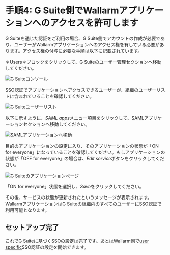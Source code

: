 # 手順4: G Suite側でWallarmアプリケーションへのアクセスを許可します

[img-gsuite-console]:           ../../../../images/admin-guides/configuration-guides/sso/gsuite/gsuite-console.png
[img-user-list]:                ../../../../images/admin-guides/configuration-guides/sso/gsuite/user-list.png
[img-gsuite-navigation-saml]:   ../../../../images/admin-guides/configuration-guides/sso/gsuite/gsuite-navigation-saml.png
[img-app-page]:                 ../../../../images/admin-guides/configuration-guides/sso/gsuite/gsuite-app-page.png

[doc-use-user-auth]:            ../employ-user-auth.md

G Suiteを通じた認証をご利用の場合、G Suite側でアカウントの作成が必要であり、ユーザーがWallarmアプリケーションへのアクセス権を有している必要があります。アクセス権の付与に必要な手順は以下に記載されています。

＊Users＊ブロックをクリックして、G Suiteのユーザー管理セクションへ移動してください。

![G Suiteコンソール][img-gsuite-console]

SSO認証でアプリケーションへアクセスできるユーザーが、組織のユーザーリストに含まれていることを確認してください。

![G Suiteユーザーリスト][img-user-list]

以下に示すように、*SAML apps*メニュー項目をクリックして、SAMLアプリケーションセクションへ移動してください。

![SAMLアプリケーションへ移動][img-gsuite-navigation-saml]

目的のアプリケーションの設定に入り、そのアプリケーションの状態が「ON for everyone」になっていることを確認してください。もしアプリケーションの状態が「OFF for everyone」の場合は、*Edit service*ボタンをクリックしてください。

![G Suiteのアプリケーションページ][img-app-page]

「ON for everyone」状態を選択し、*Save*をクリックしてください。

その後、サービスの状態が更新されたというメッセージが表示されます。WallarmアプリケーションはG Suiteの組織内のすべてのユーザーにSSO認証で利用可能となります。

## セットアップ完了

これでG Suiteに基づくSSOの設定は完了です。あとはWallarm側で[user specific][doc-use-user-auth]SSO認証の設定を開始できます。